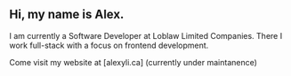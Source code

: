 ## Hi, my name is Alex.

I am currently a Software Developer at Loblaw Limited Companies. There I work full-stack with a focus on frontend development.

Come visit my website at [alexyli.ca] (currently under maintanence)
